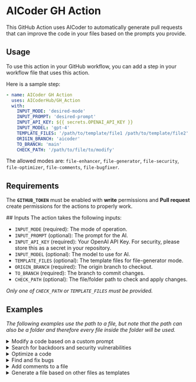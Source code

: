 # AICoder GH Action

This GitHub Action uses AICoder to automatically generate pull requests that can improve the code in your files based on the prompts you provide.

## Usage

To use this action in your GitHub workflow, you can add a step in your workflow file that uses this action.

Here is a sample step:

```yaml
- name: AICoder GH Action
  uses: AICoderHub/GH_Action
  with:
    INPUT_MODE: 'desired-mode'
    INPUT_PROMPT: 'desired-prompt'
    INPUT_API_KEY: ${{ secrets.OPENAI_API_KEY }}
    INPUT_MODEL: 'gpt-4'
    TEMPLATE_FILES: '/path/to/template/file1 /path/to/template/file2'
    ORIGIN_BRANCH: 'aicoder'
    TO_BRANCH: 'main'
    CHECK_PATH: '/path/to/file/to/modify'
```

The allowed modes are: `file-enhancer`, `file-generator`, `file-security`, `file-optimizer`, `file-comments`, `file-bugfixer`.

## Requirements

The **`GITHUB_TOKEN`** must be enabled with **write** permissions and **Pull request** create permissions for the actions to properly work.

## Inputs
The action takes the following inputs:

- `INPUT_MODE` (required): The mode of operation.
- `INPUT_PROMPT` (optional): The prompt for the AI.
- `INPUT_API_KEY` (required): Your OpenAI API Key. For security, please store this as a secret in your repository.
- `INPUT_MODEL` (optional): The model to use for AI.
- `TEMPLATE_FILES` (optional): The template files for file-generator mode.
- `ORIGIN_BRANCH` (required): The origin branch to checkout.
- `TO_BRANCH` (required): The branch to commit changes.
- `CHECK_PATH` (optional): The file/folder path to check and apply changes.

*Only one of `CHECK_PATH` or `TEMPLATE_FILES` must be provided.*

## Examples

*The following examples use the path to a file, but note that the path can also be a folder and therefore every file inside the folder will be used.*

<details>
  <summary>Modify a code based on a custom prompt</summary>
  
**Note** that the prompt can be a string, a file path (I'll need to be inside the repo) or a URL.

```yaml
- name: AICoder GH Action
  uses: AICoderHub/GH_Action
  with:
    INPUT_MODE: 'file-enhancer'
    INPUT_PROMPT: 'https://gist.github.com/youraccount/prompt.md'
    INPUT_API_KEY: ${{ secrets.OPENAI_API_KEY }}
    INPUT_MODEL: 'gpt-4'
    ORIGIN_BRANCH: 'aicoder'
    TO_BRANCH: 'main'
    CHECK_PATH: '/path/to/file/to/modify'
```

A PR will be generated with the changes.

</details>

<details>
  <summary>Search for backdoors and security vulnerabilities</summary>

```yaml
- name: AICoder GH Action
  uses: AICoderHub/GH_Action
  with:
    INPUT_MODE: 'file-security'
    INPUT_API_KEY: ${{ secrets.OPENAI_API_KEY }}
    INPUT_MODEL: 'gpt-4'
    ORIGIN_BRANCH: 'aicoder'
    TO_BRANCH: 'main'
    CHECK_PATH: '/path/to/file/to/modify'
```

A PR will be generated with the recommended changes.

</details>


<details>
  <summary>Optimize a code</summary>

```yaml
- name: AICoder GH Action
  uses: AICoderHub/GH_Action
  with:
    INPUT_MODE: 'file-optimizer'
    INPUT_API_KEY: ${{ secrets.OPENAI_API_KEY }}
    INPUT_MODEL: 'gpt-4'
    ORIGIN_BRANCH: 'aicoder'
    TO_BRANCH: 'main'
    CHECK_PATH: '/path/to/file/to/modify'
```

A PR will be generated with the recommended changes.

</details>

<details>
  <summary>Find and fix bugs</summary>

```yaml
- name: AICoder GH Action
  uses: AICoderHub/GH_Action
  with:
    INPUT_MODE: 'file-bugfixer'
    INPUT_API_KEY: ${{ secrets.OPENAI_API_KEY }}
    INPUT_MODEL: 'gpt-4'
    ORIGIN_BRANCH: 'aicoder'
    TO_BRANCH: 'main'
    CHECK_PATH: '/path/to/file/to/modify'
```

A PR will be generated with the recommended changes.

</details>

<details>
  <summary>Add comments to a file</summary>

```yaml
- name: AICoder GH Action
  uses: AICoderHub/GH_Action
  with:
    INPUT_MODE: 'file-comments'
    INPUT_API_KEY: ${{ secrets.OPENAI_API_KEY }}
    INPUT_MODEL: 'gpt-4'
    ORIGIN_BRANCH: 'aicoder'
    TO_BRANCH: 'main'
    CHECK_PATH: '/path/to/file/to/modify'
```

A PR will be generated with the recommended changes.

</details>

<details>
  <summary>Generate a file based on other files as templates</summary>

```yaml
- name: AICoder GH Action
  uses: AICoderHub/GH_Action
  with:
    INPUT_MODE: 'file-generator'
    INPUT_PROMPT: 'https://gist.github.com/youraccount/prompt.md'
    INPUT_API_KEY: ${{ secrets.OPENAI_API_KEY }}
    INPUT_MODEL: 'gpt-4'
    TEMPLATE_FILES: '/path/to/template/file1 /path/to/template/file2'
    ORIGIN_BRANCH: 'aicoder'
    TO_BRANCH: 'main'
    CHECK_PATH: '/path/to/file/to/create'
```

A PR will be generated with the recommended changes.

</details>